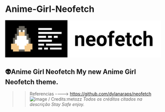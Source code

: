 # Anime-Girl-Neofetch
![image](https://github.com/Ser4ph4/Anime-Girl-Neofetch/blob/main/Neofetch-logo.png)
## 👽️Anime Girl Neofetch My new Anime Girl Neofetch theme. 
>>Referencias ----> https://github.com/dylanaraps/neofetch
![image](https://i.imgur.com/mmUtcxk.png) /
Credits:metozz
>*Todos os créditos citados na descrição
Stay Safe enjoy.*


